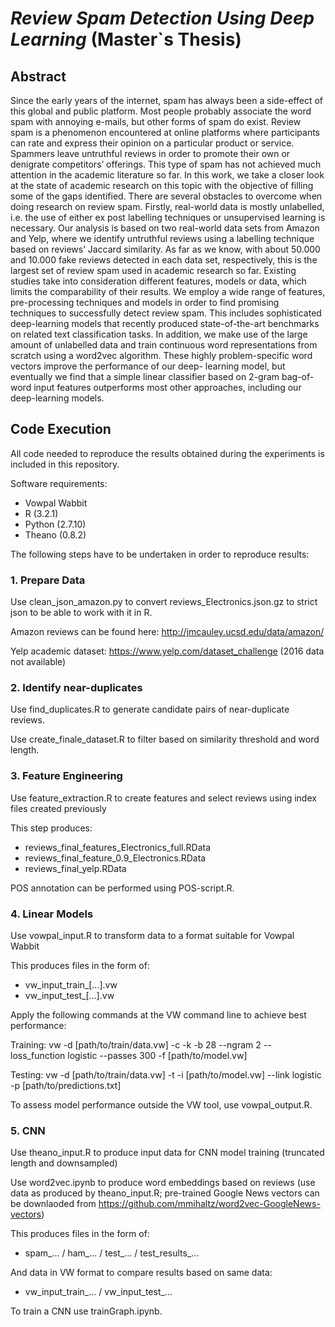 *Review Spam Detection Using Deep Learning* (Master\`s Thesis)
================

Abstract
--------

Since the early years of the internet, spam has always been a side-effect of this global and public platform. Most people probably associate the word spam with annoying e-mails, but other forms of spam do exist. Review spam is a phenomenon encountered at online platforms where participants can rate and express their opinion on a particular product or service. Spammers leave untruthful reviews in order to promote their own or denigrate competitors’ offerings. This type of spam has not achieved much attention in the academic literature so far. In this work, we take a closer look at the state of academic research on this topic with the objective of filling some of the gaps identified. There are several obstacles to overcome when doing research on review spam. Firstly, real-world data is mostly unlabelled, i.e. the use of either ex post labelling techniques or unsupervised learning is necessary. Our analysis is based on two real-world data sets from Amazon and Yelp, where we identify untruthful reviews using a labelling technique based on reviews’ Jaccard similarity. As far as we know, with about 50.000 and 10.000 fake reviews detected in each data set, respectively, this is the largest set of review spam used in academic research so far. Existing studies take into consideration different features, models or data, which limits the comparability of their results. We employ a wide range of features, pre-processing techniques and models in order to find promising techniques to successfully detect review spam. This includes sophisticated deep-learning models that recently produced state-of-the-art benchmarks on related text classification tasks. In addition, we make use of the large amount of unlabelled data and train continuous word representations from scratch using a word2vec algorithm. These highly problem-specific word vectors improve the performance of our deep- learning model, but eventually we find that a simple linear classifier based on 2-gram bag-of- word input features outperforms most other approaches, including our deep-learning models. 

Code Execution
--------------

All code needed to reproduce the results obtained during the experiments is included in this repository.

Software requirements:

-   Vowpal Wabbit
-   R (3.2.1)
-   Python (2.7.10)
-   Theano (0.8.2)

The following steps have to be undertaken in order to reproduce results:

### 1. Prepare Data

Use clean\_json\_amazon.py to convert reviews\_Electronics.json.gz to strict json to be able to work with it in R.

Amazon reviews can be found here: http://jmcauley.ucsd.edu/data/amazon/

Yelp academic dataset: https://www.yelp.com/dataset_challenge (2016 data not available) 

### 2. Identify near-duplicates

Use find\_duplicates.R to generate candidate pairs of near-duplicate reviews.

Use create\_finale\_dataset.R to filter based on similarity threshold and word length.

### 3. Feature Engineering

Use feature\_extraction.R to create features and select reviews using index files created previously

This step produces:

-   reviews\_final\_features\_Electronics\_full.RData
-   reviews\_final\_feature\_0.9\_Electronics.RData
-   reviews\_final\_yelp.RData

POS annotation can be performed using POS-script.R.

### 4. Linear Models

Use vowpal\_input.R to transform data to a format suitable for Vowpal Wabbit

This produces files in the form of:

-   vw\_input\_train\_\[...\].vw
-   vw\_input\_test\_\[...\].vw

Apply the following commands at the VW command line to achieve best performance:

Training:
vw -d \[path/to/train/data.vw\] -c -k -b 28 --ngram 2 --loss\_function logistic --passes 300 -f \[path/to/model.vw\]

Testing:
vw -d \[path/to/train/data.vw\] -t -i \[path/to/model.vw\] --link logistic -p \[path/to/predictions.txt\]

To assess model performance outside the VW tool, use vowpal\_output.R.

### 5. CNN

Use theano\_input.R to produce input data for CNN model training (truncated length and downsampled)

Use word2vec.ipynb to produce word embeddings based on reviews (use data as produced by theano\_input.R; pre-trained Google News vectors can be downlaoded from <https://github.com/mmihaltz/word2vec-GoogleNews-vectors>)

This produces files in the form of:

-   spam\_... / ham\_... / test\_... / test\_results\_...

And data in VW format to compare results based on same data:

-   vw\_input\_train\_... / vw\_input\_test\_...

To train a CNN use trainGraph.ipynb.
